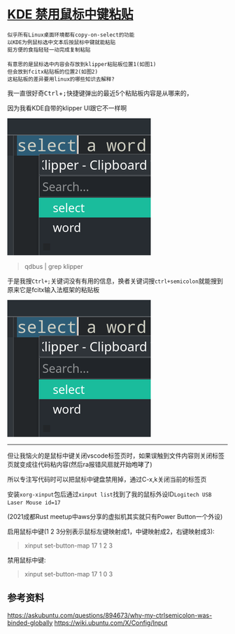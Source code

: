 # [KDE 禁用鼠标中键粘贴](/2021/04/manjaro_kde_middle_button_paste.md)

```
似乎所有Linux桌面环境都有copy-on-select的功能
以KDE为例鼠标选中文本后按鼠标中键就能粘贴
挺方便的食指轻轻一动完成复制粘贴

有意思的是鼠标选中内容会存放到klipper粘贴板位置1(如图1)
但会放到fcitx粘贴板的位置2(如图2)
这粘贴板的差异要用linux的哪些知识去解释?
```

我一直很好奇<kbd>Ctrl</kbd>+<kbd>;</kbd>快捷键弹出的最近5个粘贴板内容是从哪来的，

因为我看KDE自带的klipper UI跟它不一样啊

![](copy_on_select_klipper_clipboard_position_1.png)

> qdbus | grep klipper

于是我搜`Ctrl+;`关键词没有有用的信息，换者关键词搜`ctrl+semicolon`就能搜到原来它是fcitx输入法框架的粘贴板

![](copy_on_select_klipper_clipboard_position_1.png)

---

但让我恼火的是鼠标中键关闭vscode标签页时，如果误触到文件内容则关闭标签页就变成往代码粘内容(然后ra报错风扇就开始咆哮了)

所以专注写代码时可以把鼠标中键盘禁用掉，通过C-x,k关闭当前的标签页

安装`xorg-xinput`包后通过`xinput list`找到了我的鼠标外设ID`Logitech USB Laser Mouse id=17`

(2021成都Rust meetup中aws分享的虚拟机其实就只有Power Button一个外设)

启用鼠标中键(1 2 3分别表示鼠标左键映射成1，中键映射成2，右键映射成3):

> xinput set-button-map 17 1 2 3

禁用鼠标中键:

> xinput set-button-map 17 1 0 3

## 参考资料

<https://askubuntu.com/questions/894673/why-my-ctrlsemicolon-was-binded-globally>
<https://wiki.ubuntu.com/X/Config/Input>

